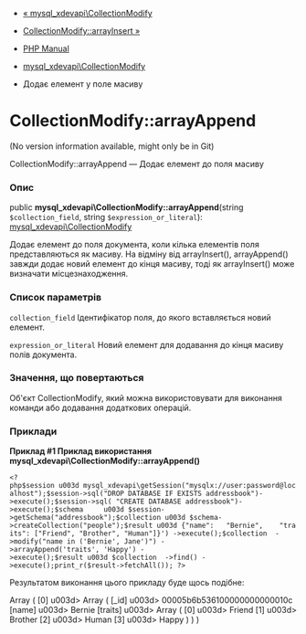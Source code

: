 - [«
mysql_xdevapi\CollectionModify](class.mysql-xdevapi-collectionmodify.md)
- [CollectionModify::arrayInsert
»](mysql-xdevapi-collectionmodify.arrayinsert.md)

- [PHP Manual](index.md)
- [mysql_xdevapi\CollectionModify](class.mysql-xdevapi-collectionmodify.md)
- Додає елемент у поле масиву

# CollectionModify::arrayAppend

(No version information available, might only be in Git)

CollectionModify::arrayAppend — Додає елемент до поля масиву

### Опис

public **mysql_xdevapi\CollectionModify::arrayAppend**(string
`$collection_field`, string `$expression_or_literal`):
[mysql_xdevapi\CollectionModify](class.mysql-xdevapi-collectionmodify.md)

Додає елемент до поля документа, коли кілька елементів поля
представляються як масиву. На відміну від arrayInsert(), arrayAppend()
завжди додає новий елемент до кінця масиву, тоді як arrayInsert()
може визначати місцезнаходження.

### Список параметрів

`collection_field`
Ідентифікатор поля, до якого вставляється новий елемент.

`expression_or_literal`
Новий елемент для додавання до кінця масиву полів документа.

### Значення, що повертаються

Об'єкт CollectionModify, який можна використовувати для виконання
команди або додавання додаткових операцій.

### Приклади

**Приклад #1 Приклад використання
**mysql_xdevapi\CollectionModify::arrayAppend()****

` <?php$session u003d mysql_xdevapi\getSession("mysqlx://user:password@localhost");$session->sql("DROP DATABASE IF EXISTS addressbook")->execute();$session->sql( "CREATE DATABASE addressbook")->execute();$schema     u003d $session->getSchema("addressbook");$collection u003d $schema->createCollection("people");$result u003d {"name":   "Bernie",    "traits": ["Friend", "Brother", "Human"]}') ->execute();$collection  ->modify("name in ('Bernie', Jane')") ->arrayAppend('traits', 'Happy') ->execute();$result u003d $collection  ->find() ->execute();print_r($result->fetchAll()); ?> `

Результатом виконання цього прикладу буде щось подібне:

Array
(
[0] u003d> Array
(
[_id] u003d> 00005b6b536100000000000010c
[name] u003d> Bernie
[traits] u003d> Array
(
[0] u003d> Friend
[1] u003d> Brother
[2] u003d> Human
[3] u003d> Happy
)
)
)
